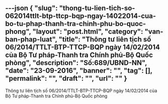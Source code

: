 ---json
{
    "slug": "thong-tu-lien-tich-so-062014ttlt-btp-ttcp-bqp-ngay-14022014-cua-bo-tu-phap-thanh-tra-chinh-phu-bo-quoc-phong",
    "layout": "post.html",
    "category": "van-ban-phap-luat",
    "title": "Thông tư liên tịch số 06/2014/TTLT-BTP-TTCP-BQP ngày 14/02/2014 của Bộ Tư pháp-Thanh tra Chính phủ-Bộ Quốc phòng",
    "description": "Số:689/UBND-NN",
    "date": "23-09-2016",
    "banner": "",
    "tag": [],
    "permalink": "",
    "draft": "",
    "url": ""
}
---
Thông tư liên tịch số 06/2014/TTLT-BTP-TTCP-BQP ngày 14/02/2014 của Bộ Tư pháp-Thanh tra Chính phủ-Bộ Quốc phòng